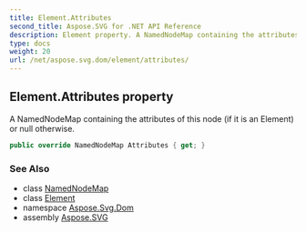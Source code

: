 ```yaml
---
title: Element.Attributes
second_title: Aspose.SVG for .NET API Reference
description: Element property. A NamedNodeMap containing the attributes of this node if it is an Element or null otherwise
type: docs
weight: 20
url: /net/aspose.svg.dom/element/attributes/
---
```

## Element.Attributes property

A NamedNodeMap containing the attributes of this node (if it is an Element) or null otherwise.

```csharp
public override NamedNodeMap Attributes { get; }
```

### See Also

* class [NamedNodeMap](../../../aspose.svg.collections/namednodemap/)
* class [Element](../)
* namespace [Aspose.Svg.Dom](../../element/)
* assembly [Aspose.SVG](../../../)
